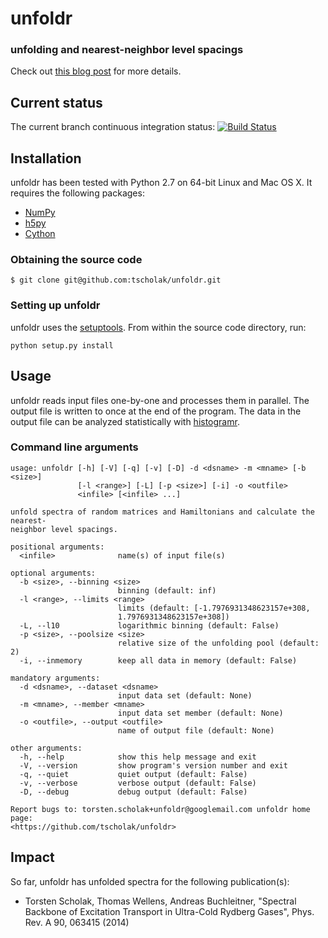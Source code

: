 # unfoldr
### unfolding and nearest-neighbor level spacings
Check out [this blog post](http://tscholak.github.io/code/physics/2015/05/06/unfoldr.html) for more details.

## Current status
The current branch continuous integration status:
[![Build Status](https://travis-ci.org/tscholak/unfoldr.png)](https://travis-ci.org/tscholak/unfoldr)

## Installation
unfoldr has been tested with Python 2.7 on 64-bit Linux and Mac OS X. It requires the following packages:
* [NumPy](http://www.numpy.org)
* [h5py](http://www.h5py.org)
* [Cython](http://cython.org)

### Obtaining the source code
```
$ git clone git@github.com:tscholak/unfoldr.git
```

### Setting up unfoldr
unfoldr uses the [setuptools](https://pypi.python.org/pypi/setuptools). From within the source code directory, run:
```
python setup.py install
```

## Usage
unfoldr reads input files one-by-one and processes them in parallel. The output file is written to once at the end of the program. The data in the output file can be analyzed statistically with [histogramr](https://github.com/tscholak/histogramr).

### Command line arguments
```
usage: unfoldr [-h] [-V] [-q] [-v] [-D] -d <dsname> -m <mname> [-b <size>]
               [-l <range>] [-L] [-p <size>] [-i] -o <outfile>
               <infile> [<infile> ...]

unfold spectra of random matrices and Hamiltonians and calculate the nearest-
neighbor level spacings.

positional arguments:
  <infile>              name(s) of input file(s)

optional arguments:
  -b <size>, --binning <size>
                        binning (default: inf)
  -l <range>, --limits <range>
                        limits (default: [-1.7976931348623157e+308,
                        1.7976931348623157e+308])
  -L, --l10             logarithmic binning (default: False)
  -p <size>, --poolsize <size>
                        relative size of the unfolding pool (default: 2)
  -i, --inmemory        keep all data in memory (default: False)

mandatory arguments:
  -d <dsname>, --dataset <dsname>
                        input data set (default: None)
  -m <mname>, --member <mname>
                        input data set member (default: None)
  -o <outfile>, --output <outfile>
                        name of output file (default: None)

other arguments:
  -h, --help            show this help message and exit
  -V, --version         show program's version number and exit
  -q, --quiet           quiet output (default: False)
  -v, --verbose         verbose output (default: False)
  -D, --debug           debug output (default: False)

Report bugs to: torsten.scholak+unfoldr@googlemail.com unfoldr home page:
<https://github.com/tscholak/unfoldr>
```

## Impact
So far, unfoldr has unfolded spectra for the following publication(s):
* Torsten Scholak, Thomas Wellens, Andreas Buchleitner, "Spectral Backbone of Excitation Transport in Ultra-Cold Rydberg Gases", Phys. Rev. A 90, 063415 (2014)

